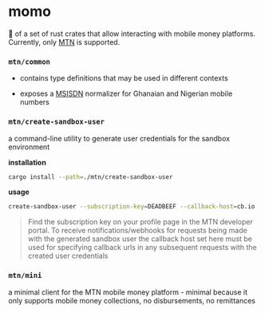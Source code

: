 # momo

:house_with_garden: of a set of rust crates that allow interacting with mobile money platforms. Currently, only [MTN](https://momodeveloper.mtn.com/) is supported.

### `mtn/common`

+ contains type definitions that may be used in different contexts

+ exposes a [MSISDN](https://en.wikipedia.org/wiki/MSISDN) normalizer for Ghanaian and Nigerian mobile numbers

### `mtn/create-sandbox-user`

a command-line utility to generate user credentials for the sandbox environment

**installation**

```sh
cargo install --path=./mtn/create-sandbox-user
```

**usage**

```sh
create-sandbox-user --subscription-key=DEADBEEF --callback-host=cb.io
```

> Find the subscription key on your profile page in the MTN developer portal. To receive notifications/webhooks for requests being made with the generated sandbox user the callback host set here must be used for specifying callback urls in any subsequent requests with the created user credentials

### `mtn/mini`

a minimal client for the MTN mobile money platform - minimal because it only supports mobile money collections, no disbursements, no remittances

